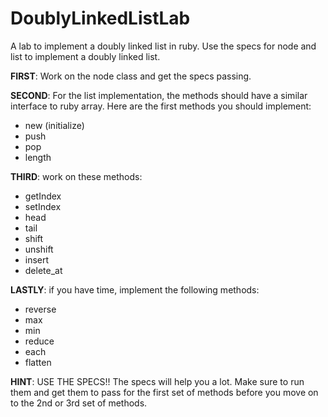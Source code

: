 DoublyLinkedListLab
===================

A lab to implement a doubly linked list in ruby.  Use the specs for node and list to implement a doubly linked list.

__FIRST__: Work on the node class and get the specs passing.

__SECOND__: For the list implementation, the methods should have a similar interface to ruby array.  Here are the first methods you should implement:

* new (initialize)
* push
* pop
* length

__THIRD__: work on these methods:

* getIndex
* setIndex
* head
* tail
* shift
* unshift
* insert
* delete_at

__LASTLY__: if you have time, implement the following methods:

* reverse
* max
* min
* reduce
* each
* flatten


__HINT__: USE THE SPECS!!  The specs will help you a lot.  Make sure to run them and get them to pass for the first set of methods before you move on to the 2nd or 3rd set of methods.




